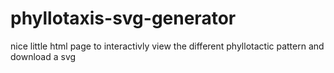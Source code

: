 # phyllotaxis-svg-generator
nice little html page to interactivly view the different phyllotactic pattern and download a svg
